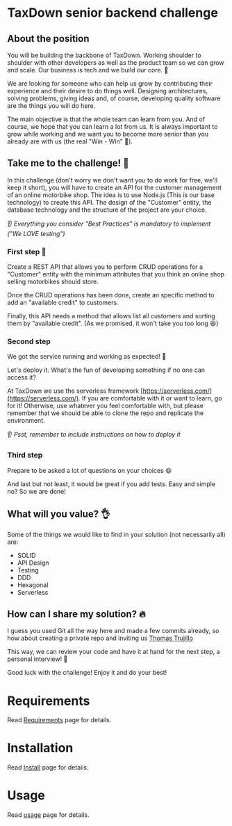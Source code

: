 
# TaxDown senior backend challenge

## About the position

You will be building the backbone of TaxDown. Working shoulder to shoulder with other developers as well as the product team so we can grow and scale. Our business is tech and we build our core. 🔋

We are looking for someone who can help us grow by contributing their experience and their desire to do things well. Designing architectures, solving problems, giving ideas and, of course, developing quality software are the things you will do here.

The main objective is that the whole team can learn from you. And of course, we hope that you can learn a lot from us. It is always important to grow while working and we want you to become more senior than you already are with us (the real "Win - Win" 🚀).

## Take me to the challenge! 🤟

In this challenge (don't worry we don't want you to do work for free, we'll keep it short), you will have to create an API for the customer management of an online motorbike shop. The idea is to use Node.js (This is our base technology) to create this API. The design of the "Customer" entity, the database technology and the structure of the project are your choice.

👂 *Everything you consider "Best Practices" is mandatory to implement ("We LOVE testing")*

### First step 🌟

Create a REST API that allows you to perform CRUD operations for a "Customer" entity with the minimum attributes that you think an online shop selling motorbikes should store.

Once the CRUD operations has been done, create an specific method to add an "available credit" to customers.

Finally, this API needs a method that allows list all customers and sorting them by "available credit". (As we promised, it won't take you too long 😆)

### Second step

We got the service running and working as expected! 🚀

Let's deploy it. What's the fun of developing something if no one can access it?

At TaxDown we use the serverless framework [https://serverless.com/](https://serverless.com/). If you are comfortable with it or want to learn, go for it! Otherwise, use whatever you feel comfortable with, but please remember that we should be able to clone the repo and replicate the environment.

👂 *Psst, remember to include instructions on how to deploy it*

### Third step

Prepare to be asked a lot of questions on your choices 😆

And last but not least, it would be great if you add tests. Easy and simple no? So we are done!

## What will you value? 👌

Some of the things we would like to find in your solution (not necessarily all) are:

- SOLID
- API Design
- Testing
- DDD
- Hexagonal
- Serverless

## How can I share my solution? 🔥

I guess you used Git all the way here and made a few commits already, so how about creating a private repo and inviting us [Thomas Trujillo](https://github.com/tjtrujillo)

This way, we can review your code and have it at hand for the next step, a personal interview! 👻

Good luck with the challenge! Enjoy it and do your best!

# Requirements

Read [Requirements](/docs/REQUIREMENTS.md) page for details.

# Installation

Read [Install](/docs/INSTALL.md) page for details.

# Usage

Read [usage](/docs/USAGE.md) page for details.
